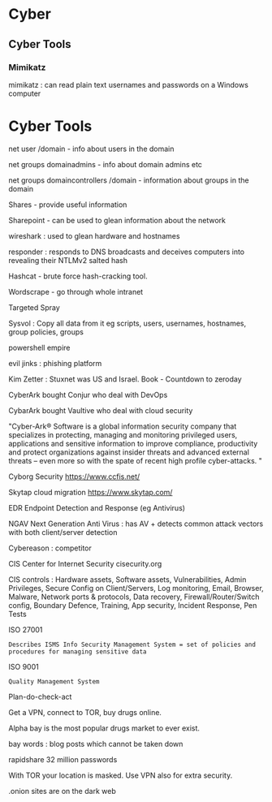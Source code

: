 # Cyber	

## Cyber Tools

### Mimikatz

mimikatz : can read plain text usernames and passwords on a Windows computer

# Cyber Tools

net user /domain - info about users in the domain

net groups domainadmins - info about domain admins etc

net groups domaincontrollers /domain - information about groups in the domain

Shares - provide useful information

Sharepoint - can be used to glean information about the network

wireshark : used to glean hardware and hostnames

responder : responds to DNS broadcasts and deceives computers into revealing their NTLMv2 salted hash

Hashcat - brute force hash-cracking tool. 

Wordscrape - go through whole intranet

Targeted Spray

Sysvol : Copy all data from it eg scripts, users, usernames, hostnames, group policies, groups

powershell empire

evil jinks : phishing platform



Kim Zetter : Stuxnet was US and Israel.  Book - Countdown to zeroday

CyberArk bought Conjur who deal with DevOps

CybarArk bought Vaultive who deal with cloud security

"Cyber-Ark® Software is a global information
security company that specializes in protecting,
managing and monitoring privileged
users, applications and sensitive information
to improve compliance, productivity and protect
organizations against insider threats and advanced
external threats – even more so with the spate of
recent high profile cyber-attacks. "	
	
Cyborg Security   https://www.ccfis.net/	

Skytap cloud migration   https://www.skytap.com/	
	
EDR Endpoint Detection and Response (eg Antivirus)	

NGAV Next Generation Anti Virus : has AV + detects common attack vectors with both client/server detection	

Cybereason : competitor	

CIS Center for Internet Security   cisecurity.org	

CIS controls : Hardware assets, Software assets, Vulnerabilities, Admin Privileges, Secure Config on Client/Servers, Log monitoring, Email, Browser, Malware, Network ports & protocols, Data recovery, Firewall/Router/Switch config, Boundary Defence, Training, App security, Incident Response, Pen Tests	

ISO 27001
	
	Describes ISMS Info Security Management System = set of policies and procedures for managing sensitive data 
	
ISO 9001

	Quality Management System 
	
Plan-do-check-act

Get a VPN, connect to TOR, buy drugs online.

Alpha bay is the most popular drugs market to ever exist.

bay words : blog posts which cannot be taken down

rapidshare 32 million passwords

With TOR your location is masked.  Use VPN also for extra security.

.onion sites are on the dark web



